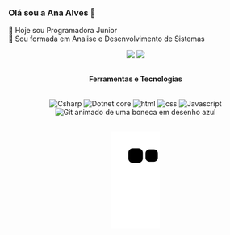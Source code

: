 ### <b>Olá sou a Ana Alves 🌙</b>
🌸 Hoje sou Programadora Junior </br>
🌿 Sou formada em Analise e Desenvolvimento de Sistemas 
<div align="center">
<img height="180em" src="http://github-readme-stats.vercel.app/api?username=AGabs19&show_icons=true&theme=algolia">
<img height="180em" src="https://github-readme-stats.vercel.app/api/top-langs/?username=AGabs19&layout=compact&theme=algolia"
div/>
<!--![AGabs19 GitHub status](http://github-readme-stats.vercel.app/api?username=AGabs19&show_icons=true&theme=algolia)
[![Top Langs](https://github-readme-stats.vercel.app/api/top-langs/?username=AGabs19&layout=compact&theme=algolia)](https://github.com/AGabs19/github-readme-stats)-->

##
 <b>Ferramentas e Tecnologias</b>
<div style="display: inline_block"><br>
<img src="https://cdn.jsdelivr.net/gh/devicons/devicon/icons/csharp/csharp-original.svg" alt="Csharp" width="40" heigth="40" align="center"/>
<img src="https://cdn.jsdelivr.net/gh/devicons/devicon/icons/dotnetcore/dotnetcore-original.svg" alt="Dotnet core" width="40" heigth="40" align="center"/>
<img src="https://cdn.jsdelivr.net/gh/devicons/devicon/icons/html5/html5-original-wordmark.svg" alt="html" width="40" heigth="40" align="center"/>
<img src="https://cdn.jsdelivr.net/gh/devicons/devicon/icons/css3/css3-original-wordmark.svg" alt="css" width="40" heigth="40" align="center"/>
<img src="https://cdn.jsdelivr.net/gh/devicons/devicon/icons/javascript/javascript-original.svg" alt="Javascript" width="40" heigth="40" align="center"/>
<img align="rigth" position="Absolute" left="-100" src="https://i.picasion.com/pic92/a308f0ce954d343425632936bef14f1a.gif" width="100" height="100" margin="0"  alt="Git animado de uma boneca em desenho azul"/><br />
<div/>

 ## 
 ![Snake animation](https://github.com/AGabs19/AGabs19/blob/output/github-contribution-grid-snake.svg)
